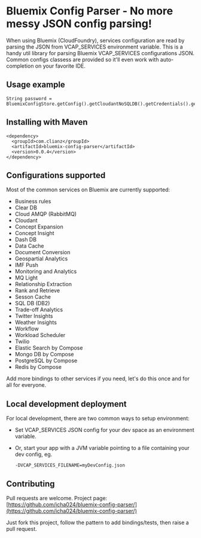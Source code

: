 # Bluemix Config Parser - No more messy JSON config parsing!

When using Bluemix (CloudFoundry), services configuration are read by parsing the JSON from VCAP_SERVICES environment variable. This is a handy util library for parsing Bluemix VCAP_SERVICES configurations JSON. Common configs classess are provided so it'll even work with auto-completion on your favorite IDE.

## Usage example
```
String password = BluemixConfigStore.getConfig().getCloudantNoSQLDB().getCredentials().getPassword();
```

## Installing with Maven

```
<dependency>
  <groupId>com.clianz</groupId>
  <artifactId>bluemix-config-parser</artifactId>
  <version>0.0.4</version>
</dependency>
```

## Configurations supported
Most of the common services on Bluemix are currently supported:
- Business rules
- Clear DB
- Cloud AMQP (RabbitMQ)
- Cloudant
- Concept Expansion
- Concept Insight
- Dash DB
- Data Cache
- Document Conversion
- Geospartial Analytics
- IMF Push
- Monitoring and Analytics
- MQ Light
- Relationship Extraction
- Rank and Retrieve
- Sesson Cache
- SQL DB (DB2)
- Trade-off Analytics
- Twitter Insights
- Weather Insights
- Workflow
- Workload Scheduler
- Twilio
- Elastic Search by Compose
- Mongo DB by Compose
- PostgreSQL by Compose
- Redis by Compose

Add more bindings to other services if you need, let's do this once and for all for everyone.

## Local development deployment
For local development, there are two common ways to setup environment:
* Set VCAP_SERVICES JSON config for your dev space as an environment variable.
* Or, start your app with a JVM variable pointing to a file containing your dev config, eg.

  ```
  -DVCAP_SERVICES_FILENAME=myDevConfig.json
  ```

## Contributing
Pull requests are welcome.
Project page: [https://github.com/icha024/bluemix-config-parser/](https://github.com/icha024/bluemix-config-parser/)

Just fork this project, follow the pattern to add bindings/tests, then raise a pull request.
